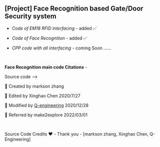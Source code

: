 <h2>  [Project] Face Recognition based Gate/Door Security system </h2>

-  <em> Code of EM18 RFID interfacing </em> - added  ✅  

-  <em> Code of Face Recognition </em> - added  ✅  

-  <em> CPP code with all interfacing </em> - coming Soon ......  

<br>  

**Face Recognition main code Citations** -  

Source code -->   

📎 Created by markson zhang  
    
📎 Edited by Xinghao Chen 2020/7/27  
   
📎 Modified by [Q-engineering](https://qengineering.eu) 2020/12/28  
    
📎 Referred by make2explore 2022/03/01  

<br>  
  
Source Code Credits ❤️ -  Thank you - [markson zhang, Xinghao Chen, Q-Engineering]  
